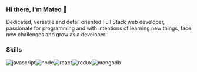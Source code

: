 ### Hi there, I'm Mateo 👋

Dedicated, versatile and detail oriented Full Stack web developer, passionate for programming and with intentions of learning new things, face new challenges and grow as a developer.

### Skills
![javascript](https://user-images.githubusercontent.com/88741491/147713919-cfe4c96a-d017-4062-9c3c-45bdeff4b3c4.png)![node](https://user-images.githubusercontent.com/88741491/147713960-c79db15e-9833-4a73-be12-a9c2b4c6988e.png)![react](https://user-images.githubusercontent.com/88741491/147713971-1306ad46-c056-455b-bc75-82454833fd58.png)![redux](https://user-images.githubusercontent.com/88741491/147713977-4ad2d066-9efa-4d64-86ad-57c465f842df.png)![mongodb](https://user-images.githubusercontent.com/88741491/147713985-59869349-be47-4abd-9c07-12bc24e67127.png)
